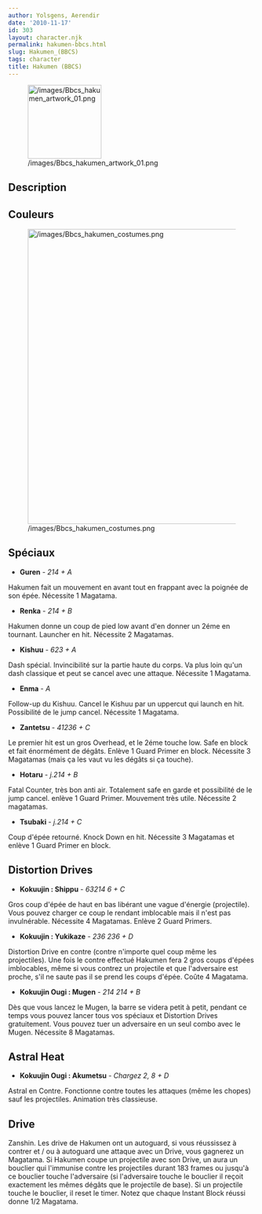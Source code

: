 ```yaml
---
author: Yolsgens, Aerendir
date: '2010-11-17'
id: 303
layout: character.njk
permalink: hakumen-bbcs.html
slug: Hakumen_(BBCS)
tags: character
title: Hakumen (BBCS)
---
```


<figure>
<img src="/images/Bbcs_hakumen_artwork_01.png"
title="/images/Bbcs_hakumen_artwork_01.png" width="150"
alt="/images/Bbcs_hakumen_artwork_01.png" />
<figcaption
aria-hidden="true">/images/Bbcs_hakumen_artwork_01.png</figcaption>
</figure>

## Description

## Couleurs

<figure>
<img src="/images/Bbcs_hakumen_costumes.png"
title="/images/Bbcs_hakumen_costumes.png" width="600"
alt="/images/Bbcs_hakumen_costumes.png" />
<figcaption
aria-hidden="true">/images/Bbcs_hakumen_costumes.png</figcaption>
</figure>

## Spéciaux

- **Guren** - *214 + A*

Hakumen fait un mouvement en avant tout en frappant avec la poignée de
son épée. Nécessite 1 Magatama.

- **Renka** - *214 + B*

Hakumen donne un coup de pied low avant d'en donner un 2éme en tournant.
Launcher en hit. Nécessite 2 Magatamas.

- **Kishuu** - *623 + A*

Dash spécial. Invincibilité sur la partie haute du corps. Va plus loin
qu'un dash classique et peut se cancel avec une attaque. Nécessite 1
Magatama.

- **Enma** - *A*

Follow-up du Kishuu. Cancel le Kishuu par un uppercut qui launch en hit.
Possibilité de le jump cancel. Nécessite 1 Magatama.

- **Zantetsu** - *41236 + C*

Le premier hit est un gros Overhead, et le 2éme touche low. Safe en
block et fait énormément de dégâts. Enlève 1 Guard Primer en block.
Nécessite 3 Magatamas (mais ça les vaut vu les dégâts si ça touche).

- **Hotaru** - *j.214 + B*

Fatal Counter, très bon anti air. Totalement safe en garde et
possibilité de le jump cancel. enlève 1 Guard Primer. Mouvement très
utile. Nécessite 2 magatamas.

- **Tsubaki** - *j.214 + C*

Coup d'épée retourné. Knock Down en hit. Nécessite 3 Magatamas et enlève
1 Guard Primer en block.

## Distortion Drives

- **Kokuujin : Shippu** - *63214 6 + C*

Gros coup d'épée de haut en bas libérant une vague d'énergie
(projectile). Vous pouvez charger ce coup le rendant imblocable mais il
n'est pas invulnérable. Nécessite 4 Magatamas. Enlève 2 Guard Primers.

- **Kokuujin : Yukikaze** - *236 236 + D*

Distortion Drive en contre (contre n'importe quel coup même les
projectiles). Une fois le contre effectué Hakumen fera 2 gros coups
d'épées imblocables, même si vous contrez un projectile et que
l'adversaire est proche, s'il ne saute pas il se prend les coups d'épée.
Coûte 4 Magatama.

- **Kokuujin Ougi : Mugen** - *214 214 + B*

Dès que vous lancez le Mugen, la barre se videra petit à petit, pendant
ce temps vous pouvez lancer tous vos spéciaux et Distortion Drives
gratuitement. Vous pouvez tuer un adversaire en un seul combo avec le
Mugen. Nécessite 8 Magatamas.

## Astral Heat

- **Kokuujin Ougi : Akumetsu** - *Chargez 2, 8 + D*

Astral en Contre. Fonctionne contre toutes les attaques (même les
chopes) sauf les projectiles. Animation très classieuse.

## Drive

Zanshin. Les drive de Hakumen ont un autoguard, si vous réussissez à
contrer et / ou à autoguard une attaque avec un Drive, vous gagnerez un
Magatama. Si Hakumen coupe un projectile avec son Drive, un aura un
bouclier qui l'immunise contre les projectiles durant 183 frames ou
jusqu'à ce bouclier touche l'adversaire (si l'adversaire touche le
bouclier il reçoit exactement les mêmes dégâts que le projectile de
base). Si un projectile touche le bouclier, il reset le timer. Notez que
chaque Instant Block réussi donne 1/2 Magatama.